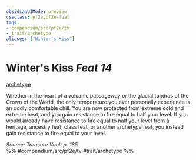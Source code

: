 ```yaml
---
obsidianUIMode: preview
cssclass: pf2e,pf2e-feat
tags:
- compendium/src/pf2e/tv
- trait/archetype
aliases: ["Winter's Kiss"]
---
```

# Winter's Kiss  *Feat 14*  
[archetype](archetype.md "Archetype Feat Trait")  


Whether in the heart of a volcanic passageway or the glacial tundras of the Crown of the World, the only temperature you ever personally experience is an oddly comfortable chill. You are now protected from extreme cold and extreme heat, and you gain resistance to fire equal to half your level. If you would already have resistance to fire equal to half your level from a heritage, ancestry feat, class feat, or another archetype feat, you instead gain resistance to fire equal to your level.

*Source: Treasure Vault p. 185*  
%% #compendium/src/pf2e/tv #trait/archetype %%